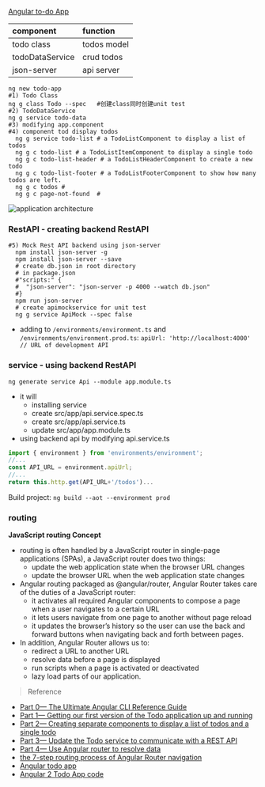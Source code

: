 [Angular to-do App](#top)

|component |function |
| :------------- | :------------- |
| todo class|todos model|
|todoDataService|crud todos|
|json-server | api server |

```shell
ng new todo-app
#1) Todo Class
ng g class Todo --spec   #创建class同时创建unit test
#2) TodoDataService
ng g service todo-data
#3) modifying app.component
#4) component tod display todos
  ng g service todo-list # a TodoListComponent to display a list of todos
  ng g c todo-list # a TodoListItemComponent to display a single todo
  ng g c todo-list-header # a TodoListHeaderComponent to create a new todo
  ng g c todo-list-footer # a TodoListFooterComponent to show how many todos are left.
  ng g c todos # 
  ng g c page-not-found  #
```

![application architecture](https://i.imgur.com/J9pSJX6.png)

### RestAPI - creating backend RestAPI

```shell
#5) Mock Rest API backend using json-server
  npm install json-server -g
  npm install json-server --save
  # create db.json in root directory
  # in package.json
  #"scripts:" {
  #  "json-server": "json-server -p 4000 --watch db.json"
  #}
  npm run json-server
  # create apimockservice for unit test
  ng g service ApiMock --spec false
```

- adding to `/environments/environment.ts` and `/environments/environment.prod.ts`:  `apiUrl: 'http://localhost:4000'   // URL of development API
`

### service - using backend RestAPI

`ng generate service Api --module app.module.ts`

- it will
  - installing service
  - create src/app/api.service.spec.ts
  - create src/app/api.service.ts
  - update src/app/app.module.ts
- using backend api by modifying api.service.ts

```javascript
import { environment } from 'environments/environment';
//... 
const API_URL = environment.apiUrl;
//...
return this.http.get(API_URL+'/todos')...
```

Build project:  `ng build --aot --environment prod`

### routing

**JavaScript routing Concept**

- routing is often handled by a JavaScript router in single-page applications (SPAs), a JavaScript router does two things:
  - update the web application state when the browser URL changes
  - update the browser URL when the web application state changes
- Angular routing packaged as @angular/router, Angular Router takes care of the duties of a JavaScript router:
  - it activates all required Angular components to compose a page when a user navigates to a certain URL
  - it lets users navigate from one page to another without page reload
  - it updates the browser’s history so the user can use the back and forward buttons when navigating back and forth between pages.
- In addition, Angular Router allows us to:
  - redirect a URL to another URL
  - resolve data before a page is displayed
  - run scripts when a page is activated or deactivated
  - lazy load parts of our application.


> Reference
- [Part 0— The Ultimate Angular CLI Reference Guide](https://www.sitepoint.com/ultimate-angular-cli-reference/)
- [Part 1— Getting our first version of the Todo application up and running](https://www.sitepoint.com/angular-2-tutorial/)
- [Part 2— Creating separate components to display a list of todos and a single todo](https://www.sitepoint.com/understanding-component-architecture-angular/)
- [Part 3— Update the Todo service to communicate with a REST API](https://www.sitepoint.com/angular-rxjs-create-api-service-rest-backend/)
- [Part 4— Use Angular router to resolve data](https://www.sitepoint.com/component-routing-angular-router/)
- [the 7-step routing process of Angular Router navigation](https://www.jvandemo.com/the-7-step-process-of-angular-router-navigation/)
- [Angular todo app](https://github.com/sitepoint-editors/angular-todo-app/tree/part-4)
- [Angular 2 Todo App code](https://github.com/sitepoint-editors/angular-todo-app/tree/part-4)
